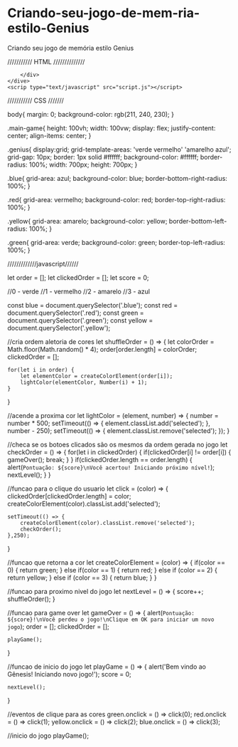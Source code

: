 # Criando-seu-jogo-de-mem-ria-estilo-Genius
Criando seu jogo de memória estilo Genius


/////////// HTML //////////////
<!DOCTYPE html>
<html lang="en">
<head>
    <meta charset="UTF-8">
    <meta name="viewport" content="width=device-width, initial-scale=1.0">
    <link rel="stylesheet" href="style.css">
    <title>Genesis</title>
</head>
<body>
    <dive class="main-game">
        <div class="genius">
            <div class="blue"></div>
            <div class="yellow"></div>
            <div class="red"></div>
            <div class="green"></div>
            
        </div>
    </dive>
    <scrip type="text/javascript" src="script.js"></script>
</body>

</html>


/////////// CSS ///////

body{
    margin: 0;
    background-color: rgb(211, 240, 230);
}

.main-game{
    height: 100vh;
    width: 100vw;
    display: flex;
    justify-content: center;
    align-items: center;
}

.genius{
    display:grid;
    grid-template-areas: 'verde vermelho'
    'amarelho azul';
    grid-gap: 10px;
    border: 1px solid #ffffff;
    background-color: #ffffff;
    border-radius: 100%;
    width: 700px;
    height: 700px;
}

.blue{
    grid-area: azul;
    background-color: blue;
    border-bottom-right-radius: 100%;
}

.red{
    grid-area: vermelho;
    background-color: red;
    border-top-right-radius: 100%;
}

.yellow{
    grid-area: amarelo;
    background-color: yellow;
    border-bottom-left-radius: 100%;
}

.green{
    grid-area: verde;
    background-color: green;
    border-top-left-radius: 100%;
}


/////////////javascript//////

let order = [];
let clickedOrder = [];
let score = 0;

//0 - verde
//1 - vermelho
//2 - amarelo
//3 - azul

const blue = document.querySelector('.blue');
const red = document.querySelector('.red');
const green = document.querySelector('.green');
const yellow = document.querySelector('.yellow');

//cria ordem aletoria de cores
let shuffleOrder = () => {
    let colorOrder = Math.floor(Math.random() * 4);
    order[order.length] = colorOrder;
    clickedOrder = [];

    for(let i in order) {
        let elementColor = createColorElement(order[i]);
        lightColor(elementColor, Number(i) + 1);
    }
}

//acende a proxima cor
let lightColor = (element, number) => {
    number = number * 500;
    setTimeout(() => {
        element.classList.add('selected');
    }, number - 250);
    setTimeout(() => {
        element.classList.remove('selected');
    });
}

//checa se os botoes clicados são os mesmos da ordem gerada no jogo
let checkOrder = () => {
    for(let i in clickedOrder) {
        if(clickedOrder[i] != order[i]) {
            gameOver();
            break;
        }
    }
    if(clickedOrder.length == order.length) {
        alert(`Pontuação: ${score}\nVocê acertou! Iniciando próximo nível!`);
        nextLevel();
    }
}

//funcao para o clique do usuario
let click = (color) => {
    clickedOrder[clickedOrder.length] = color;
    createColorElement(color).classList.add('selected');

    setTimeout(() => {
        createColorElement(color).classList.remove('selected');
        checkOrder();
    },250);
}

//funcao que retorna a cor
let createColorElement = (color) => {
    if(color == 0) {
        return green;
    } else if(color == 1) {
        return red;
    } else if (color == 2) {
        return yellow;
    } else if (color == 3) {
        return blue;
    }
}

//funcao para proximo nivel do jogo
let nextLevel = () => {
    score++;
    shuffleOrder();
}

//funcao para game over
let gameOver = () => {
    alert(`Pontuação: ${score}!\nVocê perdeu o jogo!\nClique em OK para iniciar um novo jogo`);
    order = [];
    clickedOrder = [];

    playGame();
}

//funcao de inicio do jogo
let playGame = () => {
    alert('Bem vindo ao Gênesis! Iniciando novo jogo!');
    score = 0;

    nextLevel();
}

//eventos de clique para as cores
green.onclick = () => click(0);
red.onclick = () => click(1);
yellow.onclick = () => click(2);
blue.onclick = () => click(3);


//inicio do jogo
playGame();

